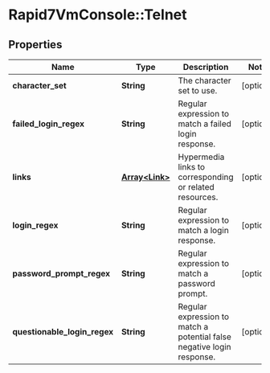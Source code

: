 # Rapid7VmConsole::Telnet

## Properties
Name | Type | Description | Notes
------------ | ------------- | ------------- | -------------
**character_set** | **String** | The character set to use. | [optional] 
**failed_login_regex** | **String** | Regular expression to match a failed login response. | [optional] 
**links** | [**Array&lt;Link&gt;**](Link.md) | Hypermedia links to corresponding or related resources. | [optional] 
**login_regex** | **String** | Regular expression to match a login response. | [optional] 
**password_prompt_regex** | **String** | Regular expression to match a password prompt. | [optional] 
**questionable_login_regex** | **String** | Regular expression to match a potential false negative login response. | [optional] 



